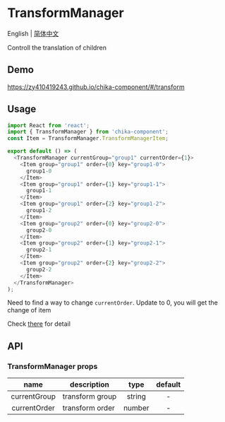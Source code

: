 # TransformManager

English | [简体中文](./README-zh_CN.md)

Controll the translation of children

## Demo

https://zy410419243.github.io/chika-component/#/transform

## Usage

```js
import React from 'react';
import { TransformManager } from 'chika-component';
const Item = TransformManager.TransformManagerItem;

export default () => (
  <TransformManager currentGroup="group1" currentOrder={1}>
    <Item group="group1" order={0} key="group1-0">
      group1-0
    </Item>
    <Item group="group1" order={1} key="group1-1">
      group1-1
    </Item>
    <Item group="group1" order={2} key="group1-2">
      group1-2
    </Item>
    <Item group="group2" order={0} key="group2-0">
      group2-0
    </Item>
    <Item group="group2" order={1} key="group2-1">
      group2-1
    </Item>
    <Item group="group2" order={2} key="group2-2">
      group2-2
    </Item>
  </TransformManager>
);
```

Need to find a way to change `currentOrder`. Update to 0, you will get the change of item

Check [there](../../demo/TransformManager/index.tsx) for detail

## API

### TransformManager props

|     name     | description     |  type  | default |
| :----------: | --------------- | :----: | :-----: |
| currentGroup | transform group | string |    -    |
| currentOrder | transform order | number |    -    |
